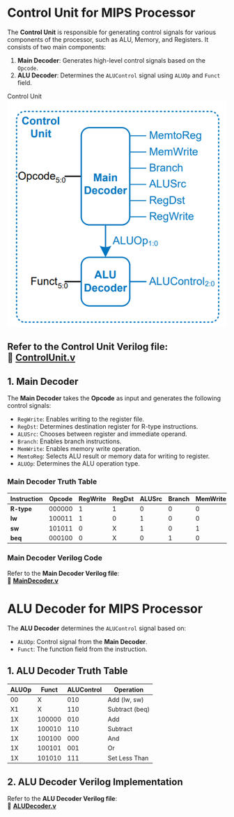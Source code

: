 # **Control Unit for MIPS Processor**
The **Control Unit** is responsible for generating control signals for various components of the processor, such as ALU, Memory, and Registers. It consists of two main components:
1. **Main Decoder**: Generates high-level control signals based on the `Opcode`.
2. **ALU Decoder**: Determines the `ALUControl` signal using `ALUOp` and `Funct` field.


Control Unit
![Control Unit Diagram](control_unit.png)


Refer to the **Control Unit Verilog file**:  
📄 **[ControlUnit.v](./ControlUnit.v)**
---

## **1. Main Decoder**
The **Main Decoder** takes the **Opcode** as input and generates the following control signals:
- `RegWrite`: Enables writing to the register file.
- `RegDst`: Determines destination register for R-type instructions.
- `ALUSrc`: Chooses between register and immediate operand.
- `Branch`: Enables branch instructions.
- `MemWrite`: Enables memory write operation.
- `MemtoReg`: Selects ALU result or memory data for writing to register.
- `ALUOp`: Determines the ALU operation type.

### **Main Decoder Truth Table**
| Instruction | Opcode  | RegWrite | RegDst | ALUSrc | Branch | MemWrite | MemtoReg | ALUOp |
|------------|--------|----------|--------|--------|--------|----------|----------|-------|
| **R-type** | 000000 | 1        | 1      | 0      | 0      | 0        | 0        | 10    |
| **lw**     | 100011 | 1        | 0      | 1      | 0      | 0        | 1        | 00    |
| **sw**     | 101011 | 0        | X      | 1      | 0      | 1        | X        | 00    |
| **beq**    | 000100 | 0        | X      | 0      | 1      | 0        | X        | 01    |

### **Main Decoder Verilog Code**
Refer to the **Main Decoder Verilog file**:  
📄 **[MainDecoder.v](./MainDecoder.v)**

# **ALU Decoder for MIPS Processor**
The **ALU Decoder** determines the `ALUControl` signal based on:
- `ALUOp`: Control signal from the **Main Decoder**.
- `Funct`: The function field from the instruction.

## **1. ALU Decoder Truth Table**
| ALUOp | Funct   | ALUControl | Operation         |
|-------|--------|-----------|------------------|
| 00    | X      | 010       | Add (lw, sw)     |
| X1    | X      | 110       | Subtract (beq)   |
| 1X    | 100000 | 010       | Add              |
| 1X    | 100010 | 110       | Subtract         |
| 1X    | 100100 | 000       | And              |
| 1X    | 100101 | 001       | Or               |
| 1X    | 101010 | 111       | Set Less Than    |

## **2. ALU Decoder Verilog Implementation**
Refer to the **ALU Decoder Verilog file**:  
📄 **[ALUDecoder.v](./ALUDecoder.v)**


